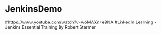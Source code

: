 # JenkinsDemo
#https://www.youtube.com/watch?v=woMAXn4e8NA
#LinkedIn Learning - Jenkins Essential Training By Robert Starmer

